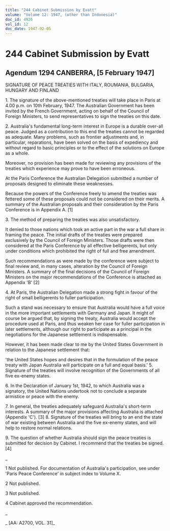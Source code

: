 ```yaml
---
title: "244 Cabinet Submission by Evatt"
volume: "Volume 12: 1947, (other than Indonesia)"
doc_id: 4926
vol_id: 12
doc_date: 1947-02-05
---
```


# 244 Cabinet Submission by Evatt

## Agendum 1294 CANBERRA, [5 February 1947]

SIGNATURE OF PEACE TREATIES WITH ITALY, ROUMANIA, BULGARIA, HUNGARY AND FINLAND

1\. The signature of the above-mentioned treaties will take place in Paris at 4.00 p.m. on 10th February, 1947. The Australian Government has been invited by the French Government, acting on behalf of the Council of Foreign Ministers, to send representatives to sign the treaties on this date.

2\. Australia's fundamental long-term interest in Europe is a durable over-all peace. Judged as a contribution to this end the treaties cannot be regarded as adequate. Many problems, such as frontier adjustments and, in particular, reparations, have been solved on the basis of expediency and without regard to basic principles or to the effect of the solutions on Europe as a whole.

Moreover, no provision has been made for reviewing any provisions of the treaties which experience may prove to have been erroneous.

At the Paris Conference the Australian Delegation submitted a number of proposals designed to eliminate these weaknesses.

Because the powers of the Conference freely to amend the treaties was fettered some of these proposals could not be considered on their merits. A summary of the Australian proposals and their consideration by the Paris Conference is in Appendix A. [1]

3\. The method of preparing the treaties was also unsatisfactory.

It denied to those nations which took an active part in the war a full share in framing the peace. The initial drafts of the treaties were prepared exclusively by the Council of Foreign Ministers. Those drafts were then considered at the Paris Conference by all effective belligerents, but only under conditions which prohibited the right of full and free amendment.

Such recommendations as were made by the conference were subject to final review and, in many cases, alteration by the Council of Foreign Ministers. A summary of the final decisions of the Council of Foreign Ministers on the major recommendations of the Conference is attached as Appendix 'B' [2]

4\. At Paris, the Australian Delegation made a strong fight in favour of the right of small belligerents to fuller participation.

Such a stand was necessary to ensure that Australia would have a full voice in the more important settlements with Germany and Japan. It might of course be argued that, by signing the treaty, Australia would accept the procedure used at Paris, and thus weaken her case for fuller participation in later settlements, although our right to participate as a principal in the negotiations for the Japanese settlement is indispensable.

However, it has been made clear to me by the United States Government in relation to the Japanese settlement that:

'the United States hopes and desires that in the formulation of the peace treaty with Japan Australia will participate on a full and equal basis.' 5. Signature of the treaties will involve recognition of the Governments of all five ex-enemy states.

6\. In the Declaration of January 1st, 1942, to which Australia was a signatory, the United Nations undertook not to conclude a separate armistice or peace with the enemy.

7\. In general, the treaties adequately safeguard Australia's short-term interests. A summary of the major provisions affecting Australia is attached (Appendix 'C'). [3] 8. Signature of the treaties will bring to an end the state of war existing between Australia and the five ex-enemy states, and will help to restore normal relations.

9\. The question of whether Australia should sign the peace treaties is submitted for decision by Cabinet. I recommend that the treaties be signed. [4]

_

1 Not published. For documentation of Australia's participation, see under 'Paris Peace Conference' in subject index to Volume X.

2 Not published.

3 Not published.

4 Cabinet approved the recommendation.

_

_ [AA: A2700, VOL. 31]_
